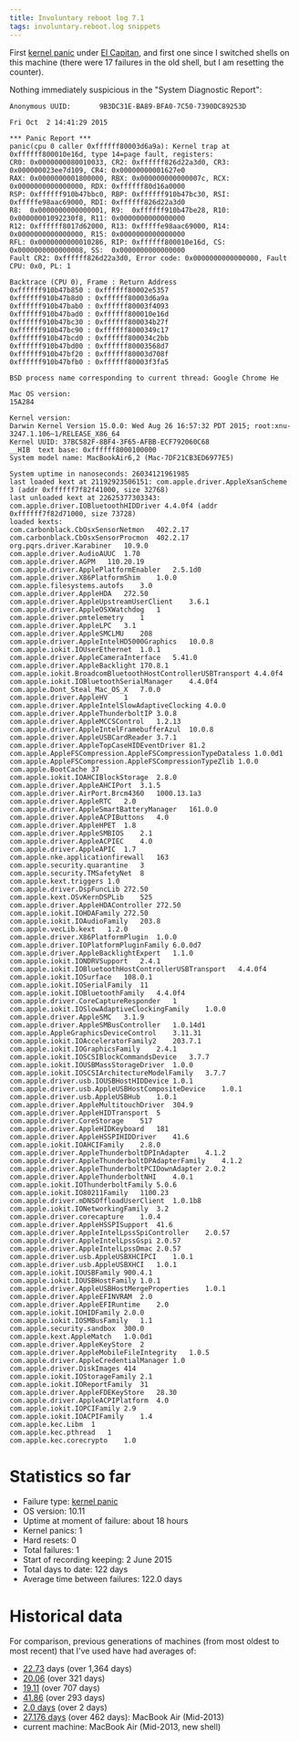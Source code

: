 ```yaml
---
title: Involuntary reboot log 7.1
tags: involuntary.reboot.log snippets
---
```


First [kernel panic](/wiki/kernel_panic) under [El Capitan](/wiki/El_Capitan), and first one since I switched shells on this machine (there were 17 failures in the old shell, but I am resetting the counter).

Nothing immediately suspicious in the "System Diagnostic Report":

    Anonymous UUID:       9B3DC31E-BA89-BFA0-7C50-7390DC89253D

    Fri Oct  2 14:41:29 2015

    *** Panic Report ***
    panic(cpu 0 caller 0xffffff80003d6a9a): Kernel trap at 0xffffff800010e16d, type 14=page fault, registers:
    CR0: 0x0000000080010033, CR2: 0xffffff826d22a3d0, CR3: 0x000000023ee7d109, CR4: 0x00000000001627e0
    RAX: 0x0000000001800000, RBX: 0x000000000000007c, RCX: 0x0000000000000000, RDX: 0xffffff80d16a0000
    RSP: 0xffffff910b47bbc0, RBP: 0xffffff910b47bc30, RSI: 0xfffffe98aac69000, RDI: 0xffffff826d22a3d0
    R8:  0x0000000000000001, R9:  0xffffff910b47be28, R10: 0x00000001092230f8, R11: 0x0000000000000000
    R12: 0xffffff8017d62000, R13: 0xfffffe98aac69000, R14: 0x0000000000000000, R15: 0x0000000000000000
    RFL: 0x0000000000010286, RIP: 0xffffff800010e16d, CS:  0x0000000000000008, SS:  0x0000000000000000
    Fault CR2: 0xffffff826d22a3d0, Error code: 0x0000000000000000, Fault CPU: 0x0, PL: 1

    Backtrace (CPU 0), Frame : Return Address
    0xffffff910b47b850 : 0xffffff80002e5357
    0xffffff910b47b8d0 : 0xffffff80003d6a9a
    0xffffff910b47bab0 : 0xffffff80003f4093
    0xffffff910b47bad0 : 0xffffff800010e16d
    0xffffff910b47bc30 : 0xffffff800034b27f
    0xffffff910b47bc90 : 0xffffff8000349c17
    0xffffff910b47bcd0 : 0xffffff800034c2bb
    0xffffff910b47bd00 : 0xffffff80003568d7
    0xffffff910b47bf20 : 0xffffff80003d708f
    0xffffff910b47bfb0 : 0xffffff80003f3fa5

    BSD process name corresponding to current thread: Google Chrome He

    Mac OS version:
    15A284

    Kernel version:
    Darwin Kernel Version 15.0.0: Wed Aug 26 16:57:32 PDT 2015; root:xnu-3247.1.106~1/RELEASE_X86_64
    Kernel UUID: 37BC582F-8BF4-3F65-AFBB-ECF792060C68
    __HIB  text base: 0xffffff8000100000
    System model name: MacBookAir6,2 (Mac-7DF21CB3ED6977E5)

    System uptime in nanoseconds: 26034121961985
    last loaded kext at 21192923506151: com.apple.driver.AppleXsanScheme	3 (addr 0xffffff7f82f41000, size 32768)
    last unloaded kext at 22625377303343: com.apple.driver.IOBluetoothHIDDriver	4.4.0f4 (addr 0xffffff7f82d71000, size 73728)
    loaded kexts:
    com.carbonblack.CbOsxSensorNetmon	402.2.17
    com.carbonblack.CbOsxSensorProcmon	402.2.17
    org.pqrs.driver.Karabiner	10.9.0
    com.apple.driver.AudioAUUC	1.70
    com.apple.driver.AGPM	110.20.19
    com.apple.driver.ApplePlatformEnabler	2.5.1d0
    com.apple.driver.X86PlatformShim	1.0.0
    com.apple.filesystems.autofs	3.0
    com.apple.driver.AppleHDA	272.50
    com.apple.driver.AppleUpstreamUserClient	3.6.1
    com.apple.driver.AppleOSXWatchdog	1
    com.apple.driver.pmtelemetry	1
    com.apple.driver.AppleLPC	3.1
    com.apple.driver.AppleSMCLMU	208
    com.apple.driver.AppleIntelHD5000Graphics	10.0.8
    com.apple.iokit.IOUserEthernet	1.0.1
    com.apple.driver.AppleCameraInterface	5.41.0
    com.apple.driver.AppleBacklight	170.8.1
    com.apple.iokit.BroadcomBluetoothHostControllerUSBTransport	4.4.0f4
    com.apple.iokit.IOBluetoothSerialManager	4.4.0f4
    com.apple.Dont_Steal_Mac_OS_X	7.0.0
    com.apple.driver.AppleHV	1
    com.apple.driver.AppleIntelSlowAdaptiveClocking	4.0.0
    com.apple.driver.AppleThunderboltIP	3.0.8
    com.apple.driver.AppleMCCSControl	1.2.13
    com.apple.driver.AppleIntelFramebufferAzul	10.0.8
    com.apple.driver.AppleUSBCardReader	3.7.1
    com.apple.driver.AppleTopCaseHIDEventDriver	81.2
    com.apple.AppleFSCompression.AppleFSCompressionTypeDataless	1.0.0d1
    com.apple.AppleFSCompression.AppleFSCompressionTypeZlib	1.0.0
    com.apple.BootCache	37
    com.apple.iokit.IOAHCIBlockStorage	2.8.0
    com.apple.driver.AppleAHCIPort	3.1.5
    com.apple.driver.AirPort.Brcm4360	1000.13.1a3
    com.apple.driver.AppleRTC	2.0
    com.apple.driver.AppleSmartBatteryManager	161.0.0
    com.apple.driver.AppleACPIButtons	4.0
    com.apple.driver.AppleHPET	1.8
    com.apple.driver.AppleSMBIOS	2.1
    com.apple.driver.AppleACPIEC	4.0
    com.apple.driver.AppleAPIC	1.7
    com.apple.nke.applicationfirewall	163
    com.apple.security.quarantine	3
    com.apple.security.TMSafetyNet	8
    com.apple.kext.triggers	1.0
    com.apple.driver.DspFuncLib	272.50
    com.apple.kext.OSvKernDSPLib	525
    com.apple.driver.AppleHDAController	272.50
    com.apple.iokit.IOHDAFamily	272.50
    com.apple.iokit.IOAudioFamily	203.8
    com.apple.vecLib.kext	1.2.0
    com.apple.driver.X86PlatformPlugin	1.0.0
    com.apple.driver.IOPlatformPluginFamily	6.0.0d7
    com.apple.driver.AppleBacklightExpert	1.1.0
    com.apple.iokit.IONDRVSupport	2.4.1
    com.apple.iokit.IOBluetoothHostControllerUSBTransport	4.4.0f4
    com.apple.iokit.IOSurface	108.0.1
    com.apple.iokit.IOSerialFamily	11
    com.apple.iokit.IOBluetoothFamily	4.4.0f4
    com.apple.driver.CoreCaptureResponder	1
    com.apple.iokit.IOSlowAdaptiveClockingFamily	1.0.0
    com.apple.driver.AppleSMC	3.1.9
    com.apple.driver.AppleSMBusController	1.0.14d1
    com.apple.AppleGraphicsDeviceControl	3.11.31
    com.apple.iokit.IOAcceleratorFamily2	203.7.1
    com.apple.iokit.IOGraphicsFamily	2.4.1
    com.apple.iokit.IOSCSIBlockCommandsDevice	3.7.7
    com.apple.iokit.IOUSBMassStorageDriver	1.0.0
    com.apple.iokit.IOSCSIArchitectureModelFamily	3.7.7
    com.apple.driver.usb.IOUSBHostHIDDevice	1.0.1
    com.apple.driver.usb.AppleUSBHostCompositeDevice	1.0.1
    com.apple.driver.usb.AppleUSBHub	1.0.1
    com.apple.driver.AppleMultitouchDriver	304.9
    com.apple.driver.AppleHIDTransport	5
    com.apple.driver.CoreStorage	517
    com.apple.driver.AppleHIDKeyboard	181
    com.apple.driver.AppleHSSPIHIDDriver	41.6
    com.apple.iokit.IOAHCIFamily	2.8.0
    com.apple.driver.AppleThunderboltDPInAdapter	4.1.2
    com.apple.driver.AppleThunderboltDPAdapterFamily	4.1.2
    com.apple.driver.AppleThunderboltPCIDownAdapter	2.0.2
    com.apple.driver.AppleThunderboltNHI	4.0.1
    com.apple.iokit.IOThunderboltFamily	5.0.6
    com.apple.iokit.IO80211Family	1100.23
    com.apple.driver.mDNSOffloadUserClient	1.0.1b8
    com.apple.iokit.IONetworkingFamily	3.2
    com.apple.driver.corecapture	1.0.4
    com.apple.driver.AppleHSSPISupport	41.6
    com.apple.driver.AppleIntelLpssSpiController	2.0.57
    com.apple.driver.AppleIntelLpssGspi	2.0.57
    com.apple.driver.AppleIntelLpssDmac	2.0.57
    com.apple.driver.usb.AppleUSBXHCIPCI	1.0.1
    com.apple.driver.usb.AppleUSBXHCI	1.0.1
    com.apple.iokit.IOUSBFamily	900.4.1
    com.apple.iokit.IOUSBHostFamily	1.0.1
    com.apple.driver.AppleUSBHostMergeProperties	1.0.1
    com.apple.driver.AppleEFINVRAM	2.0
    com.apple.driver.AppleEFIRuntime	2.0
    com.apple.iokit.IOHIDFamily	2.0.0
    com.apple.iokit.IOSMBusFamily	1.1
    com.apple.security.sandbox	300.0
    com.apple.kext.AppleMatch	1.0.0d1
    com.apple.driver.AppleKeyStore	2
    com.apple.driver.AppleMobileFileIntegrity	1.0.5
    com.apple.driver.AppleCredentialManager	1.0
    com.apple.driver.DiskImages	414
    com.apple.iokit.IOStorageFamily	2.1
    com.apple.iokit.IOReportFamily	31
    com.apple.driver.AppleFDEKeyStore	28.30
    com.apple.driver.AppleACPIPlatform	4.0
    com.apple.iokit.IOPCIFamily	2.9
    com.apple.iokit.IOACPIFamily	1.4
    com.apple.kec.Libm	1
    com.apple.kec.pthread	1
    com.apple.kec.corecrypto	1.0

# Statistics so far

-   Failure type: [kernel panic](/wiki/kernel_panic)
-   OS version: 10.11
-   Uptime at moment of failure: about 18 hours
-   Kernel panics: 1
-   Hard resets: 0
-   Total failures: 1
-   Start of recording keeping: 2 June 2015
-   Total days to date: 122 days
-   Average time between failures: 122.0 days

# Historical data

For comparison, previous generations of machines (from most oldest to most recent) that I've used have had averages of:

-   [22.73](/blog/involuntary-reboot-log-60) days (over 1,364 days)
-   [20.06](/snippets/23) (over 321 days)
-   [19.11](/snippets/128) (over 707 days)
-   [41.86](/snippets/170) (over 293 days)
-   [2.0 days](/snippets/171) (over 2 days)
-   [27.176 days](/snippets/1117) (over 462 days): MacBook Air (Mid-2013)
-   current machine: MacBook Air (Mid-2013, new shell)
